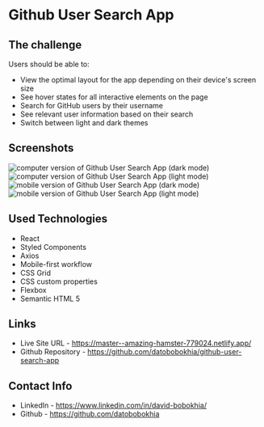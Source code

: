 # Github User Search App

## The challenge

Users should be able to:

* View the optimal layout for the app depending on their device's screen size
* See hover states for all interactive elements on the page
* Search for GitHub users by their username
* See relevant user information based on their search
* Switch between light and dark themes


## Screenshots


<img src="https://user-images.githubusercontent.com/69156870/205496690-2e299f02-a303-4766-9157-95b050d980cf.PNG" alt="computer version of Github User Search App (dark mode)">

<img src="https://user-images.githubusercontent.com/69156870/205496791-8416b37f-1492-4493-a519-ad50b36235fa.PNG" alt="computer version of Github User Search App (light mode)">

<img src="https://user-images.githubusercontent.com/69156870/205496866-abf25463-0727-4a6c-aea2-094827009dde.PNG" alt="mobile version of Github User Search App (dark mode)">

<img src="https://user-images.githubusercontent.com/69156870/205496916-163d221e-8fbc-45f7-99ca-d40e00202b02.PNG" alt="mobile version of Github User Search App (light mode)">


## Used Technologies

* React
* Styled Components
* Axios
* Mobile-first workflow
* CSS Grid
* CSS custom properties
* Flexbox
* Semantic HTML 5


## Links

* Live Site URL - https://master--amazing-hamster-779024.netlify.app/
* Github Repository - https://github.com/datobobokhia/github-user-search-app

## Contact Info

* LinkedIn - https://www.linkedin.com/in/david-bobokhia/
* Github - https://github.com/datobobokhia
